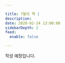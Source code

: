 ```yaml
---

title: 7월의 책 |
description:
date: 2020-02-24 13:00:00
sidebarDepth: 2
feed:
  enable: false

---
```



작성 예정입니다.
